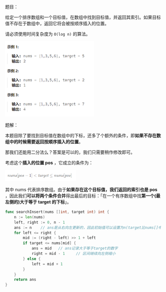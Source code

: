 题目：

给定一个排序数组和一个目标值，在数组中找到目标值，并返回其索引。如果目标值不存在于数组中，返回它将会被按顺序插入的位置。

请必须使用时间复杂度为 `O(log n)` 的算法。

<img src="35.搜索插入位置.assets/image-20230929110347618.png" alt="image-20230929110347618" style="zoom: 67%;" />

题解：

本题目除了要找到目标值在数组中的下标，还多了个额外的条件，即**如果不存在数组中的时候需要返回按顺序插入的位置**。

那我们还能用二分法么？答案是可以的，我们只需要稍作修改即可。

考虑这个**插入的位置 pos** ，它成立的条件为：

<img src="35.搜索插入位置.assets/image-20230929110528682.png" alt="image-20230929110528682" style="zoom: 67%;" />

其中 nums 代表排序数组。由于**如果存在这个目标值，我们返回的索引也是 pos** ，因此我们**可以将两个条件合并**得出最后的目标：「在一个有序数组中找**第一个(最左侧的)大于等于 target 的下标**」。

```go
func searchInsert(nums []int, target int) int {
    n := len(nums)
    left, right := 0, n - 1
    ans := n    // ans是从右向左更新的，因此初始值可以设置为n(target比nums[]中所有数字都大时，就需要向 len(nums) 位置插入target)
    for left <= right {
        mid := (right - left) >> 1 + left
        if target <= nums[mid] {
            ans = mid   // ans记录大于等于target的数字
            right = mid - 1		// 区间继续向左侧缩小
        } else {
            left = mid + 1
        }
    }
    return ans
}
```

